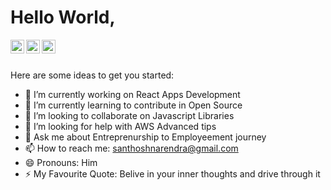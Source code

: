 # Hello World,


<a href="https://linkedin.com/in/narensan/">
  <img align="left" alt="Narendra Santhosh N - LinkedIn" width="22px" src="https://cdn.jsdelivr.net/npm/simple-icons@v3/icons/linkedin.svg"/>
</a>

<a href="https://twitter.com/explorenaren">
  <img align="left" alt="Narendra Santhosh N - Twitter" width="22px" src="https://cdn.jsdelivr.net/npm/simple-icons@v3/icons/twitter.svg"/>
</a>
<a href="https://gitlab.com/santynaren">
  <img align="left" alt="Narendra Santhosh N - GitLab" width="22px" src="https://cdn.jsdelivr.net/npm/simple-icons@v3/icons/gitlab.svg"/>
</a>
<br />
<br />





Here are some ideas to get you started:

- 🔭 I’m currently working on React Apps Development
- 🌱 I’m currently learning to contribute in Open Source
- 👯 I’m looking to collaborate on Javascript Libraries
- 🤔 I’m looking for help with AWS Advanced tips
- 💬 Ask me about Entreprenurship to Employeement journey
- 📫 How to reach me: santhoshnarendra@gmail.com
- 😄 Pronouns: Him
- ⚡ My Favourite Quote: Belive in your inner thoughts and drive through it 

